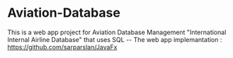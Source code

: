 # Aviation-Database
This is a web app project for Aviation Database Management "International Internal Airline Database" that uses SQL 
-- The web app implemantation : https://github.com/sarparslan/JavaFx
